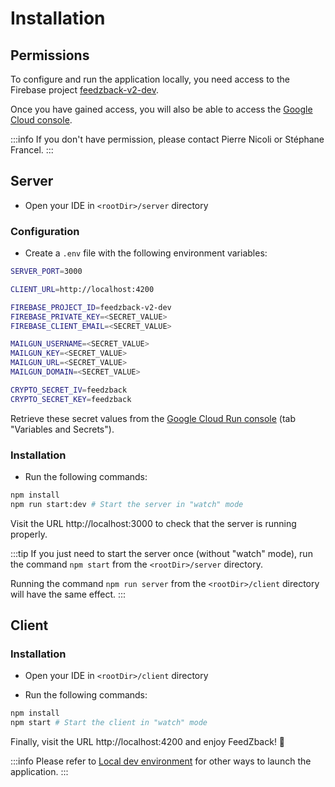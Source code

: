 # Installation

## Permissions

To configure and run the application locally, you need access to the Firebase project [feedzback-v2-dev](https://console.firebase.google.com/project/feedzback-v2-dev).

Once you have gained access, you will also be able to access the [Google Cloud console](https://console.cloud.google.com/?project=feedzback-v2-dev).

:::info
If you don't have permission, please contact Pierre Nicoli or Stéphane Francel.
:::

## Server

- Open your IDE in `<rootDir>/server` directory

### Configuration

- Create a `.env` file with the following environment variables:

```bash
SERVER_PORT=3000

CLIENT_URL=http://localhost:4200

FIREBASE_PROJECT_ID=feedzback-v2-dev
FIREBASE_PRIVATE_KEY=<SECRET_VALUE>
FIREBASE_CLIENT_EMAIL=<SECRET_VALUE>

MAILGUN_USERNAME=<SECRET_VALUE>
MAILGUN_KEY=<SECRET_VALUE>
MAILGUN_URL=<SECRET_VALUE>
MAILGUN_DOMAIN=<SECRET_VALUE>

CRYPTO_SECRET_IV=feedzback
CRYPTO_SECRET_KEY=feedzback
```

Retrieve these secret values from the [Google Cloud Run console](https://console.cloud.google.com/run/deploy/europe-west1/feedzback-server?project=feedzback-v2-dev) (tab "Variables and Secrets").

### Installation

- Run the following commands:

```bash
npm install
npm run start:dev # Start the server in "watch" mode
```

Visit the URL http://localhost:3000 to check that the server is running properly.

:::tip
If you just need to start the server once (without "watch" mode), run the command `npm start` from the `<rootDir>/server` directory.

Running the command `npm run server` from the `<rootDir>/client` directory will have the same effect.
:::

## Client

### Installation

- Open your IDE in `<rootDir>/client` directory

- Run the following commands:

```bash
npm install
npm start # Start the client in "watch" mode
```

Finally, visit the URL http://localhost:4200 and enjoy FeedZback! 🚀

:::info
Please refer to [Local dev environment](/docs/technical-guides/environments/local-dev) for other ways to launch the application.
:::
